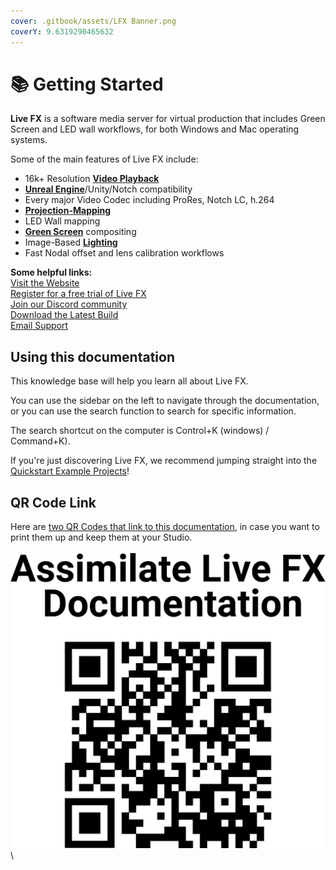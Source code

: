 ```yaml
---
cover: .gitbook/assets/LFX Banner.png
coverY: 9.6319290465632
---
```


# 📚 Getting Started

**Live FX** is a software media server for virtual production that includes Green Screen and LED wall workflows, for both Windows and Mac operating systems.&#x20;

Some of the main features of Live FX include:

* 16k+ Resolution [**Video Playback**](quickstart-example-projects/simple-video-playback.md)
* [**Unreal Engine**](unreal-engine/)/Unity/Notch compatibility
* Every major Video Codec including ProRes, Notch LC, h.264
* [**Projection-Mapping**](led-workflow/)
* LED Wall mapping
* [**Green Screen**](green-screen-workflow/) compositing
* Image-Based [**Lighting**](lighting/)
* Fast Nodal offset and lens calibration workflows

**Some helpful links:**\
[Visit the Website](https://www.assimilateinc.com/products/livefx/)\
[Register for a free trial of Live FX](https://register.assimilateinc.com/registration.aspx?p=9)\
[Join our Discord community](https://discord.com/invite/dgQepa6qjr)\
[Download the Latest Build](https://www.assimilateinc.com/download/)\
[Email Support](mailto:support@assimilateinc.com)

## Using this documentation

This knowledge base will help you learn all about Live FX.

You can use the sidebar on the left to navigate through the documentation, or you can use the search function to search for specific information.&#x20;

The search shortcut on the computer is Control+K (windows) / Command+K).&#x20;

If you're just discovering Live FX, we recommend jumping straight into the [Quickstart Example Projects](<README (1).md>)!

## QR Code Link

Here are [two QR Codes that link to this documentation](https://www.dropbox.com/scl/fo/ki8otwkk4za5w71sr5jv8/h?rlkey=illcx4k2dm6czrh14gi81i8wv\&dl=0), in case you want to print them up and keep them at your Studio. \
\
![](.gitbook/assets/LiveFXDocumentation_QR_Black.png)\
